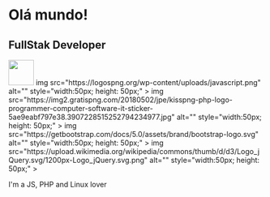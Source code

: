 <h1>Olá mundo!</h1>
<h2>FullStak Developer</h2>
<img src="https://marcas-logos.net/wp-content/uploads/2020/11/MySQL-logo.png" alt="" style="width:50px; height: 50px;" >
img src="https://logospng.org/wp-content/uploads/javascript.png" alt="" style="width:50px; height: 50px;" >
img src="https://img2.gratispng.com/20180502/jpe/kisspng-php-logo-programmer-computer-software-it-sticker-5ae9eabf797e38.3907228515252794234977.jpg" alt="" style="width:50px; height: 50px;" >
img src="https://getbootstrap.com/docs/5.0/assets/brand/bootstrap-logo.svg" alt="" style="width:50px; height: 50px;" >
img src="https://upload.wikimedia.org/wikipedia/commons/thumb/d/d3/Logo_jQuery.svg/1200px-Logo_jQuery.svg.png" alt="" style="width:50px; height: 50px;" >
<p>I'm a JS, PHP and Linux lover</p>
